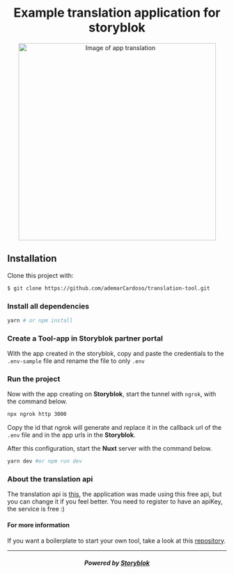 <p align="center">
  <h1 align="center">Example translation application for storyblok</h1>
</p>

<p align="center"><img width="453" heigth="702" src="https://a.storyblok.com/f/74682/720x1116/026322a157/screen-shot-2020-05-29-at-11-50-07.png" title="Image of app translation"/></p>

## Installation

Clone this project with:

```bash
$ git clone https://github.com/ademarCardoso/translation-tool.git
```

### Install all dependencies
```bash
yarn # or npm install
```

### Create a Tool-app in Storyblok partner portal

With the app created in the storyblok, copy and paste the credentials to the `.env-sample` file and rename the file to only `.env`

### Run the project
Now with the app creating on **Storyblok**, start the tunnel with `ngrok`, with the command below.

```bash
npx ngrok http 3000
```

Copy the id that ngrok will generate and replace it in the callback url of the `.env` file and in the app urls in the **Storyblok**.

After this configuration, start the **Nuxt** server with the command below.

```bash
yarn dev #or npm run dev
```

### About the translation api
The translation api is [this](https://english.api.rakuten.net/systran/api/systran-io-translation-and-nlp?endpoint=568bd090e4b0e203818a59f0), the application was made using this free api, but you can change it if you feel better.
You need to register to have an apiKey, the service is free :)

#### For more information
If you want a boilerplate to start your own tool, take a look at this [repository](https://github.com/storyblok/storyblok-tool-example).


---

<p align="center">
  <h5 align="center">Powered by <a href="https://www.storyblok.com/" title="link to the Storyblok website">Storyblok</a></h5>
</p>
